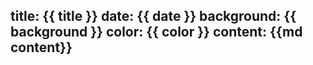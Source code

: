 title: {{ title }}
date: {{ date }}
background: {{ background }}
color: {{ color }}
content: {{md content}}
---
